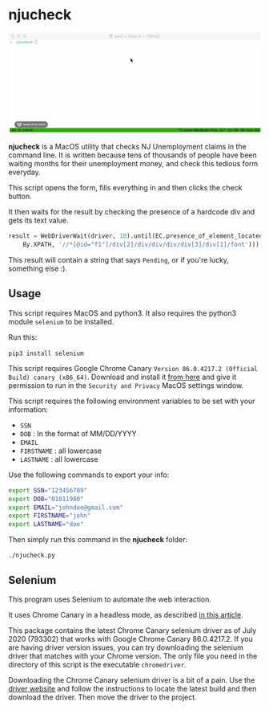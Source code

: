 # njucheck

![Usage1](usage.gif)


**njucheck** is a MacOS utility that checks NJ Unemployment claims in the command line. It is written because tens of thousands of people have been waiting months for their unemployment money, and check this tedious form everyday.

This script opens the form, fills everything in and then clicks the check button. 

It then waits for the result by checking the presence of a hardcode div and gets its text value.

```python
result = WebDriverWait(driver, 10).until(EC.presence_of_element_located((
    By.XPATH, '//*[@id="f1"]/div[2]/div/div/div/div[3]/div[1]/font'))).text
```

This result will contain a string that says `Pending`, or if you're lucky, something else :).

## Usage
This script requires MacOS and python3. It also requires the python3 module `selenium` to be installed.

Run this:

`pip3 install selenium`

This script requires Google Chrome Canary `Version 86.0.4217.2 (Official Build) canary (x86_64)`. Download and install it [from here](https://www.google.com/chrome/canary/) and give it permission to run in the `Security and Privacy` MacOS settings window.

This script requires the following environment variables to be set with your information:

* `SSN`
* `DOB` : In the format of MM/DD/YYYY
* `EMAIL`
* `FIRSTNAME` : all lowercase
* `LASTNAME` : all lowercase

Use the following commands to export your info:
```bash
export SSN="123456789"
export DOB="01011980"
export EMAIL="johndoe@gmail.com"
export FIRSTNAME="john"
export LASTNAME="doe"
```

Then simply run this command in the **njucheck** folder:
```
./njucheck.py
```

## Selenium

This program uses Selenium to automate the web interaction.

It uses Chrome Canary in a headless mode, as described [in this
article](https://duo.com/decipher/driving-headless-chrome-with-python).

This package contains the latest Chrome Canary selenium driver as of July 2020 (793302) that
works with Google Chrome Canary 86.0.4217.2. If you are having driver version
issues, you can try downloading the selenium driver that matches with your
Chrome version. The only file you need in the directory of this script is the
executable `chromedriver`.

Downloading the Chrome Canary selenium driver is a bit of a pain. Use the
[driver website](https://chromedriver.chromium.org/chromedriver-canary) and
follow the instructions to locate the latest build and then download the
driver. Then move the driver to the project.
